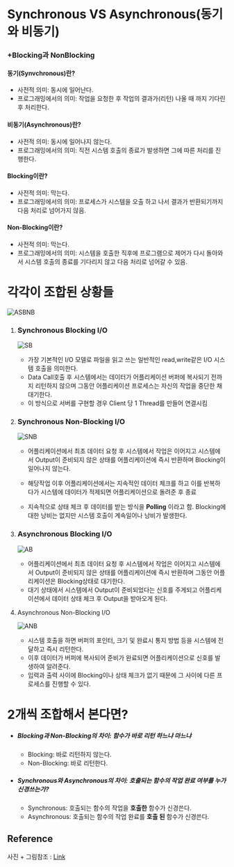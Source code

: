 # Synchronous VS Asynchronous(동기와 비동기)

### +Blocking과 NonBlocking





#### 동기(Synvchronous)란?

* 사전적 의미: 동시에 일어난다.
* 프로그래밍에서의 의미: 작업을 요청한 후 작업의 결과가(리턴) 나올 때 까지 기다린 후 처리한다.



#### 비동기(Asynchronous)란?

* 사전적 의미: 동시에 일어나지 않는다.
* 프로그래밍에서의 의미: 직전 시스템 호출의 종료가 발생하면 그에 따른 처리를 진행한다.



#### Blocking이란?

* 사전적 의미: 막는다.
* 프로그래밍에서의 의미: 프로세스가 시스템을 오출 하고 나서 결과가 반환되기까지 다음 처리로 넘어가지 않음.



#### Non-Blocking이란?

* 사전적 의미: 막는다.
* 프로그래밍에서의 의미: 시스템을 호출한 직후에 프로그램으로 제어가 다시 돌아와서 시스템 호출의 종료를 기다리지 않고 다음 처리로 넘어갈 수 있음.



# 각각이 조합된 상황들

![ASBNB](image/ASBNB.png)

1. ### Synchronous Blocking I/O

   ![SB](image/SB.png)

   * 가장 기본적인 I/O 모델로 파일을 읽고 쓰는 일반적인 read,write같은 I/O 시스템 호출을 의미한다. 
   * Data Call호출 후 시스템에서는 데이터가 어플리케이션 버퍼에 복사되기 전까지 리턴하지 않으며 그동안 어플리케이션 프로세스는 자신의 작업을 중단한 채 대기한다.
   * 이 방식으로 서버를 구현할 경우 Client 당 1 Thread를 만들어 연결시킴



2. ### Synchronous Non-Blocking I/O

   ![SNB](image/SNB.png)

   

   * 어플리케이션에서 최초 데이터 요청 후 시스템에서 작업은 이어지고 시스템에서 Output이 준비되지 않은 상태를 어플리케이션에 즉시 반환하며 Blocking이 일어나지 않는다.

   * 해당작업 이후 어플리케이션에서는 지속적인 데이터 체크를 하고 이를 반복하다가 시스템에 데이터가 적제되면 어플리케이션으로 돌려준 후 종료

   * 지속적으로 상태 체크 후 데이터를 받는 방식을 **Polling** 이라고 함. Blocking에 대한 낭비는 없지만 시스템 호출이 계속일어나 낭비가 발생한다.

     

3. ### Asynchronous Blocking I/O

   ![AB](image/AB.png)

   * 어플리케이션에서 최초 데이터 요청 후 시스템에서 작업은 이어지고 시스템에서 Output이 준비되지 않은 상태를 어플리케이션에 즉시 반환하며 그동안 어플리케이션은 Blocking상태로 대기한다.
   * 대기 상태에서  시스템에서 Output이 준비되었다는 신호를 주게되고 어플리케이션에서 데이터 상태 체크 후  Output을 받아오게 된다.

   
   

4. Asynchronous Non-Blocking I/O

   ![ANB](image/ANB.png)

   * 시스템 호출을 하면 버퍼의 포인터, 크기 및 완료시 통지 방법 등을 시스템에 전달하고 즉시 리턴한다.
   * 이후 데이터가 버퍼에 복사되어 준비가 완료되면 어플리케이션으로 신호를 발생하여 알려준다.
   * 입력과 출력 사이에 Blocking이나 상태 체크가 없기 때문에 그 사이에 다른 프로세스를 진행할 수 있다.

   

# 2개씩 조합해서 본다면?

* ##### Blocking과 Non-Blocking의 차이: 함수가 바로 리턴 하느냐 마느냐

  * Blocking: 바로 리턴하지 않는다.
  * Non-Blocking: 바로 리턴한다.

* ##### Synchronous와 Asynchronous의 차이: 호출되는 함수의 작업 완료 여부를 누가 신경쓰는가?

  * Synchronous: 호출되는 함수의 작업을 **호출한** 함수가 신경쓴다.
  * Asynchronous: 호출되는 함수의 작업 완료를 **호출 된** 함수가 신경쓴다.









##  Reference

사진 + 그림참조 : [Link](http://wiki.sys4u.co.kr/pages/viewpage.action?pageId=7767390)